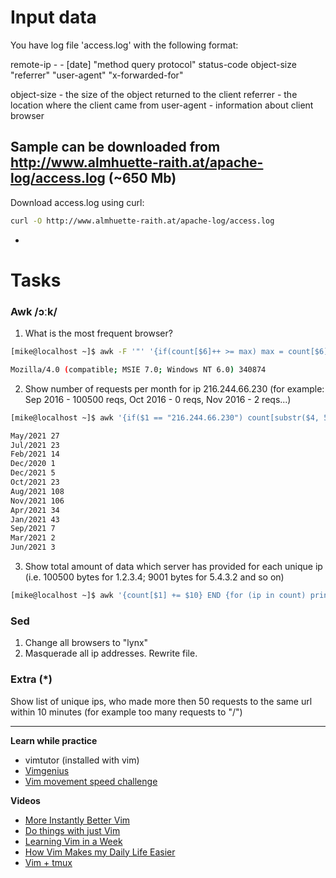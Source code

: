 # Input data
You have log file 'access.log' with the following format:


remote-ip - - [date] "method query protocol" status-code object-size "referrer" "user-agent" "x-forwarded-for"


object-size - the size of the object returned to the client
referrer    - the location where the client came from
user-agent  - information about client browser


Sample can be downloaded from http://www.almhuette-raith.at/apache-log/access.log (~650 Mb)
-
Download access.log using curl:
```bash
curl -O http://www.almhuette-raith.at/apache-log/access.log
```
-
# Tasks


### Awk /ɔːk/
1. What is the most frequent browser?
```bash 
[mike@localhost ~]$ awk -F '"' '{if(count[$6]++ >= max) max = count[$6]} END {for (b in count) if(max == count[b]) print b, count[b]}' access.log

Mozilla/4.0 (compatible; MSIE 7.0; Windows NT 6.0) 340874
```
2. Show number of requests per month for ip 216.244.66.230 (for example: Sep 2016 - 100500 reqs, Oct 2016 - 0 reqs, Nov 2016 - 2 reqs...)
```bash
[mike@localhost ~]$ awk '{if($1 == "216.244.66.230") count[substr($4, 5, 8)]++} END {for (m in count) print m, count[m]}' access.log

May/2021 27
Jul/2021 23
Feb/2021 14
Dec/2020 1
Dec/2021 5
Oct/2021 23
Aug/2021 108
Nov/2021 106
Apr/2021 34
Jan/2021 43
Sep/2021 7
Mar/2021 2
Jun/2021 3
```
3. Show total amount of data which server has provided for each unique ip (i.e. 100500 bytes for 1.2.3.4; 9001 bytes for 5.4.3.2 and so on)
```bash
[mike@localhost ~]$ awk '{count[$1] += $10} END {for (ip in count) print count[ip], "bytes for", ip}' access.log

```

### Sed
1. Change all browsers to "lynx"
2. Masquerade all ip addresses. Rewrite file.


### Extra (*)
Show list of unique ips, who made more then 50 requests to the same url within 10 minutes (for example too many requests to "/")


---


**Learn while practice**
- vimtutor (installed with vim)
- [Vimgenius](http://www.vimgenius.com/)
- [Vim movement speed challenge](https://vimvalley.com/vim-movement-speed-challenge/)


**Videos**
- [More Instantly Better Vim](https://www.youtube.com/watch?v=aHm36-na4-4)
- [Do things with just Vim](https://www.youtube.com/watch?v=XA2WjJbmmoM)
- [Learning Vim in a Week](https://www.youtube.com/watch?v=_NUO4JEtkDw)
- [How Vim Makes my Daily Life Easier](https://www.youtube.com/watch?v=NzD2UdQl5Gc)
- [Vim + tmux](https://www.youtube.com/watch?v=5r6yzFEXajQ)
